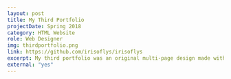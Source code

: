 ```yaml
---
layout: post
title: My Third Portfolio
projectDate: Spring 2018
category: HTML Website
role: Web Designer
img: thirdportfolio.png
link: https://github.com/irisoflys/irisoflys
excerpt: My third portfolio was an original multi-page design made with HTML and CSS and was the first of my portfolio sites to use the Jekyll static site generator. The layout is two panels, one with a fixed featured image, and the other with scrolling content. The navigation is in a Z shape. The idea behind this design is that the website is a "home" with things on the inside and a "window" to the outside.
external: "yes"
---
```

